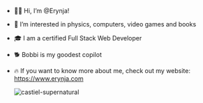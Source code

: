 - 🖖🏻 Hi, I’m @Erynja!
- 💙 I’m interested in physics, computers, video games and books
- 🎓 I am a certified Full Stack Web Developer
- 🐕 Bobbi is my goodest copilot
- 🔥 If you want to know more about me, check out my website: https://www.erynja.com
  
   ![castiel-supernatural](https://github.com/user-attachments/assets/5d4a380f-630d-4b07-bcbd-8b771d345102)


<!---
Erynja/Erynja is a ✨ special ✨ repository because its `README.md` (this file) appears on your GitHub profile.
You can click the Preview link to take a look at your changes.
--->
